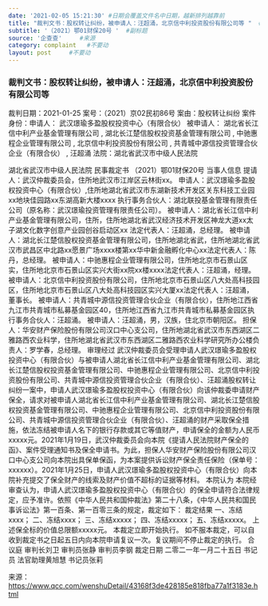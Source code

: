 ```yaml
---
date: '2021-02-05 15:21:30' #日期会覆盖文件名中日期，越新排列越靠前
title: "裁判文书：股权转让纠纷，被申请人：汪超涌，北京信中利投资股份有限公司等 "  #标题
subtitle: '（2021）鄂01财保20号 '  #副标题
source: '企查查'     #来源
category: complaint   #不要动
layout: post     #不要动
---
```


### 裁判文书：股权转让纠纷，被申请人：汪超涌，北京信中利投资股份有限公司等

裁判日期：2021-01-25
案号：（2021）京02民初86号
案由：股权转让纠纷
案件身份：申请人： 武汉璟瑜多盈股权投资中心（有限合伙）
        被申请人： 湖北省长江信中利产业基金管理有限公司 , 湖北长江楚信股权投资基金管理有限公司 , 中驰惠程企业管理有限公司 , 北京信中利投资股份有限公司 , 共青城中源信投资管理合伙企业（有限合伙） , 汪超涌
法院：湖北省武汉市中级人民法院

湖北省武汉市中级人民法院
民事裁定书
（2021）鄂01财保20号
当事人信息
提请人：武汉仲裁委员会，住所地武汉市江岸区云林街xx。
申请人：武汉璟瑜多盈股权投资中心（有限合伙）,住所地湖北省武汉市东湖新技术开发区关东科技工业园xx地块佳园路xx东湖高新大楼xxxx
执行事务合伙人：湖北联投基金管理有限责任公司（原名称：武汉璟瑜投资管理有限责任公司）。
被申请人：湖北省长江信中利产业基金管理有限公司，住所，住所地湖北省武汉经济技术开发区神龙大道xx太子湖文化数字创意产业园创谷启动区xx
法定代表人：汪超涌，总经理。
被申请人：湖北长江楚信股权投资基金管理有限公司，住所地湖北省武，住所地湖北省武汉市武昌区中北路xx愿景广场xxxx楼第xx华中新金融孵化中心xx法定代表人：陈丹，总经理。
被申请人：中驰惠程企业管理有限公司，住所地北京市石景山区实，住所地北京市石景山区实兴大街xx院xx楼xxxx法定代表人：汪超涌，经理。
被申请人：北京信中利投资股份有限公司，住所地北京市石景山区八大处高科技园区，住所地北京市石景山区八大处高科技园区实兴大厦xx法定代表人：汪超涌，董事长。
被申请人：共青城中源信投资管理合伙企业（有限合伙），住所地江西省九江市共青城市私募基金园区40，住所地江西省九江市共青城市私募基金园区执行事务合伙人：汪超涌。
被申请人：汪超涌，男，汉族，住北京市朝阳区。
担保人：华安财产保险股份有限公司汉口中心支公司，住所地湖北省武汉市东西湖区二雅路西农业科学，住所地湖北省武汉市东西湖区二雅路西农业科学研究所办公楼负责人：罗学春，总经理。
审理经过
武汉仲裁委员会受理申请人武汉璟瑜多盈股权投资中心（有限合伙）与被申请人湖北省长江信中利产业基金管理有限公司、湖北长江楚信股权投资基金管理有限公司、中驰惠程企业管理有限公司、北京信中利投资股份有限公司、共青城中源信投资管理合伙企业（有限合伙）、汪超涌股权转让纠纷一案中，申请人武汉璟瑜多盈股权投资中心（有限合伙）向该仲裁委申请财产保全，请求对被申请人湖北省长江信中利产业基金管理有限公司、湖北长江楚信股权投资基金管理有限公司、中驰惠程企业管理有限公司、北京信中利投资股份有限公司、共青城中源信投资管理合伙企业（有限合伙）、汪超涌的财产采取保全措施，依法冻结被申请人名下的银行存款或其它等值财产，申请保全的金额为人民币xxxxx元。2021年1月19日，武汉仲裁委员会向本院《提请人民法院财产保全的函》、案件受理通知书及保全申请书。为此，担保人华安财产保险股份有限公司汉口中心支公司向本院出具保单保函，为本案提供诉讼财产保全责任保险（保单号：xxxxxx）。2021年1月25日，申请人武汉璟瑜多盈股权投资中心（有限合伙）向本院补充提交了保全财产的线索及财产价值不超标的证据等材料。
本院认为
本院经审查认为，申请人武汉璟瑜多盈股权投资中心（有限合伙）的保全申请符合法律规定，应予准许。依照《中华人民共和国仲裁法》第二十八条，《中华人民共和国民事诉讼法》第一百条、第一百零三条的规定，裁定如下：
裁定结果
一、冻结xxxx；
二、冻结xxxx；
三、冻结xxxxx；
四、冻结xxxxx；
五、冻结xxxxx。
上述保全标的价值总限额xxxxx元。
本裁定立即开始执行。
如不服本裁定，可以自收到裁定书之日起五日内向本院申请复议一次。复议期间不停止裁定的执行。
合议庭
审判长刘卫
审判员张静
审判员李钢
裁定日期
二零二一年一月二十五日
书记员
法官助理黄旭慧
书记员张莉

来源：https://www.qcc.com/wenshuDetail/43168f3de428185e818fba77a1f3183e.html

